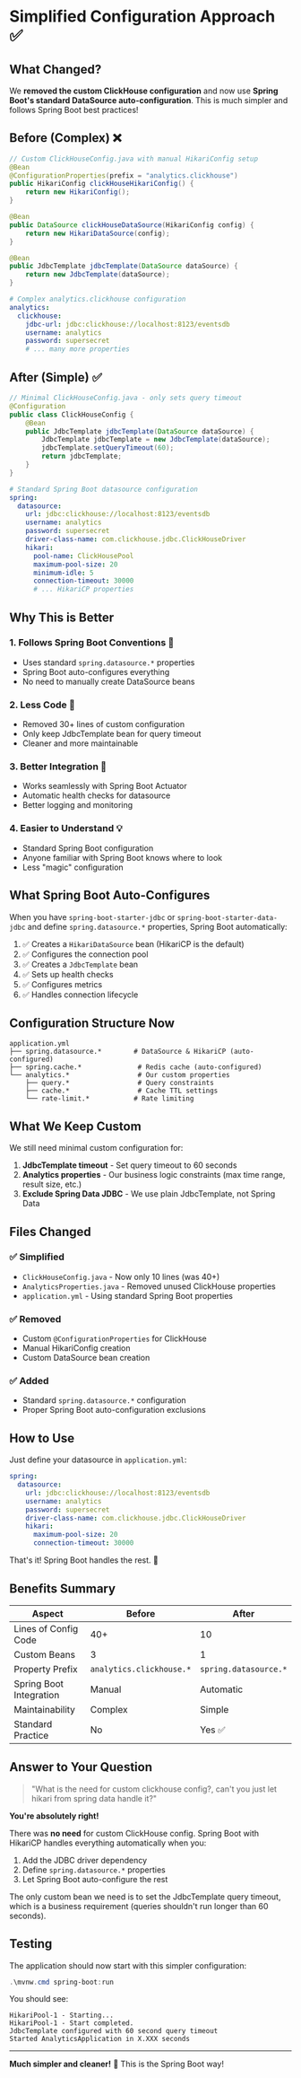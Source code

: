 # Simplified Configuration Approach ✅

## What Changed?

We **removed the custom ClickHouse configuration** and now use **Spring Boot's standard DataSource auto-configuration**. This is much simpler and follows Spring Boot best practices!

## Before (Complex) ❌

```java
// Custom ClickHouseConfig.java with manual HikariConfig setup
@Bean
@ConfigurationProperties(prefix = "analytics.clickhouse")
public HikariConfig clickHouseHikariConfig() {
    return new HikariConfig();
}

@Bean
public DataSource clickHouseDataSource(HikariConfig config) {
    return new HikariDataSource(config);
}

@Bean
public JdbcTemplate jdbcTemplate(DataSource dataSource) {
    return new JdbcTemplate(dataSource);
}
```

```yaml
# Complex analytics.clickhouse configuration
analytics:
  clickhouse:
    jdbc-url: jdbc:clickhouse://localhost:8123/eventsdb
    username: analytics
    password: supersecret
    # ... many more properties
```

## After (Simple) ✅

```java
// Minimal ClickHouseConfig.java - only sets query timeout
@Configuration
public class ClickHouseConfig {
    @Bean
    public JdbcTemplate jdbcTemplate(DataSource dataSource) {
        JdbcTemplate jdbcTemplate = new JdbcTemplate(dataSource);
        jdbcTemplate.setQueryTimeout(60);
        return jdbcTemplate;
    }
}
```

```yaml
# Standard Spring Boot datasource configuration
spring:
  datasource:
    url: jdbc:clickhouse://localhost:8123/eventsdb
    username: analytics
    password: supersecret
    driver-class-name: com.clickhouse.jdbc.ClickHouseDriver
    hikari:
      pool-name: ClickHousePool
      maximum-pool-size: 20
      minimum-idle: 5
      connection-timeout: 30000
      # ... HikariCP properties
```

## Why This is Better

### 1. **Follows Spring Boot Conventions** 🎯
- Uses standard `spring.datasource.*` properties
- Spring Boot auto-configures everything
- No need to manually create DataSource beans

### 2. **Less Code** 📝
- Removed 30+ lines of custom configuration
- Only keep JdbcTemplate bean for query timeout
- Cleaner and more maintainable

### 3. **Better Integration** 🔌
- Works seamlessly with Spring Boot Actuator
- Automatic health checks for datasource
- Better logging and monitoring

### 4. **Easier to Understand** 💡
- Standard Spring Boot configuration
- Anyone familiar with Spring Boot knows where to look
- Less "magic" configuration

## What Spring Boot Auto-Configures

When you have `spring-boot-starter-jdbc` or `spring-boot-starter-data-jdbc` and define `spring.datasource.*` properties, Spring Boot automatically:

1. ✅ Creates a `HikariDataSource` bean (HikariCP is the default)
2. ✅ Configures the connection pool
3. ✅ Creates a `JdbcTemplate` bean
4. ✅ Sets up health checks
5. ✅ Configures metrics
6. ✅ Handles connection lifecycle

## Configuration Structure Now

```
application.yml
├── spring.datasource.*        # DataSource & HikariCP (auto-configured)
├── spring.cache.*              # Redis cache (auto-configured)
└── analytics.*                 # Our custom properties
    ├── query.*                 # Query constraints
    ├── cache.*                 # Cache TTL settings
    └── rate-limit.*           # Rate limiting
```

## What We Keep Custom

We still need minimal custom configuration for:

1. **JdbcTemplate timeout** - Set query timeout to 60 seconds
2. **Analytics properties** - Our business logic constraints (max time range, result size, etc.)
3. **Exclude Spring Data JDBC** - We use plain JdbcTemplate, not Spring Data

## Files Changed

### ✅ Simplified
- `ClickHouseConfig.java` - Now only 10 lines (was 40+)
- `AnalyticsProperties.java` - Removed unused ClickHouse properties
- `application.yml` - Using standard Spring Boot properties

### ✅ Removed
- Custom `@ConfigurationProperties` for ClickHouse
- Manual HikariConfig creation
- Custom DataSource bean creation

### ✅ Added
- Standard `spring.datasource.*` configuration
- Proper Spring Boot auto-configuration exclusions

## How to Use

Just define your datasource in `application.yml`:

```yaml
spring:
  datasource:
    url: jdbc:clickhouse://localhost:8123/eventsdb
    username: analytics
    password: supersecret
    driver-class-name: com.clickhouse.jdbc.ClickHouseDriver
    hikari:
      maximum-pool-size: 20
      connection-timeout: 30000
```

That's it! Spring Boot handles the rest. 🎉

## Benefits Summary

| Aspect | Before | After |
|--------|--------|-------|
| Lines of Config Code | 40+ | 10 |
| Custom Beans | 3 | 1 |
| Property Prefix | `analytics.clickhouse.*` | `spring.datasource.*` |
| Spring Boot Integration | Manual | Automatic |
| Maintainability | Complex | Simple |
| Standard Practice | No | Yes ✅ |

## Answer to Your Question

> "What is the need for custom clickhouse config?, can't you just let hikari from spring data handle it?"

**You're absolutely right!** 

There was **no need** for custom ClickHouse config. Spring Boot with HikariCP handles everything automatically when you:

1. Add the JDBC driver dependency
2. Define `spring.datasource.*` properties
3. Let Spring Boot auto-configure the rest

The only custom bean we need is to set the JdbcTemplate query timeout, which is a business requirement (queries shouldn't run longer than 60 seconds).

## Testing

The application should now start with this simpler configuration:

```powershell
.\mvnw.cmd spring-boot:run
```

You should see:
```
HikariPool-1 - Starting...
HikariPool-1 - Start completed.
JdbcTemplate configured with 60 second query timeout
Started AnalyticsApplication in X.XXX seconds
```

---

**Much simpler and cleaner!** 🚀 This is the Spring Boot way!
